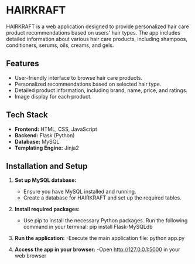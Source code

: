 # HAIRKRAFT

HAIRKRAFT is a web application designed to provide personalized hair care product recommendations based on users' hair types. The app includes detailed information about various hair care products, including shampoos, conditioners, serums, oils, creams, and gels.

## Features

- User-friendly interface to browse hair care products.
- Personalized recommendations based on selected hair type.
- Detailed product information, including brand, name, price, and ratings.
- Image display for each product.

## Tech Stack

- **Frontend:** HTML, CSS, JavaScript
- **Backend:** Flask (Python)
- **Database:** MySQL
- **Templating Engine:** Jinja2

## Installation and Setup

1. **Set up MySQL database:**
   - Ensure you have MySQL installed and running.
   - Create a database for HAIRKRAFT and set up the required tables.

2. **Install required packages:**
   - Use pip to install the necessary Python packages. Run the following command in your terminal:
   pip install Flask-MySQLdb

3. **Run the application:**
   -Execute the main application file:
   python app.py
4. **Access the app in your browser:**
   -Open http://127.0.0.1:5000 in your web browser
